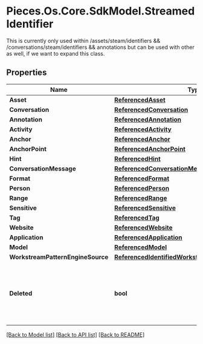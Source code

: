 # Pieces.Os.Core.SdkModel.StreamedIdentifier
This is currently only used within /assets/steam/identifiers && /conversations/steam/identifiers && annotations but can be used with other as well, if we want to expand this class.

## Properties

Name | Type | Description | Notes
------------ | ------------- | ------------- | -------------
**Asset** | [**ReferencedAsset**](ReferencedAsset.md) |  | [optional] 
**Conversation** | [**ReferencedConversation**](ReferencedConversation.md) |  | [optional] 
**Annotation** | [**ReferencedAnnotation**](ReferencedAnnotation.md) |  | [optional] 
**Activity** | [**ReferencedActivity**](ReferencedActivity.md) |  | [optional] 
**Anchor** | [**ReferencedAnchor**](ReferencedAnchor.md) |  | [optional] 
**AnchorPoint** | [**ReferencedAnchorPoint**](ReferencedAnchorPoint.md) |  | [optional] 
**Hint** | [**ReferencedHint**](ReferencedHint.md) |  | [optional] 
**ConversationMessage** | [**ReferencedConversationMessage**](ReferencedConversationMessage.md) |  | [optional] 
**Format** | [**ReferencedFormat**](ReferencedFormat.md) |  | [optional] 
**Person** | [**ReferencedPerson**](ReferencedPerson.md) |  | [optional] 
**Range** | [**ReferencedRange**](ReferencedRange.md) |  | [optional] 
**Sensitive** | [**ReferencedSensitive**](ReferencedSensitive.md) |  | [optional] 
**Tag** | [**ReferencedTag**](ReferencedTag.md) |  | [optional] 
**Website** | [**ReferencedWebsite**](ReferencedWebsite.md) |  | [optional] 
**Application** | [**ReferencedApplication**](ReferencedApplication.md) |  | [optional] 
**Model** | [**ReferencedModel**](ReferencedModel.md) |  | [optional] 
**WorkstreamPatternEngineSource** | [**ReferencedIdentifiedWorkstreamPatternEngineSource**](ReferencedIdentifiedWorkstreamPatternEngineSource.md) |  | [optional] 
**Deleted** | **bool** | This is a specific bool that will let us know if we deleted an Identifierfrom the db. | [optional] 

[[Back to Model list]](../README.md#documentation-for-models) [[Back to API list]](../README.md#documentation-for-api-endpoints) [[Back to README]](../README.md)

